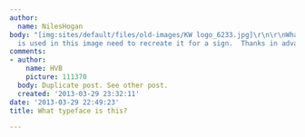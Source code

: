 ```yaml
---
author:
  name: NilesHogan
body: "[img:sites/default/files/old-images/KW logo_6233.jpg]\r\n\r\nWhat typeface
  is used in this image need to recreate it for a sign.  Thanks in advance."
comments:
- author:
    name: HVB
    picture: 111370
  body: Duplicate post. See other post.
  created: '2013-03-29 23:32:11'
date: '2013-03-29 22:49:23'
title: What typeface is this?

---
```

